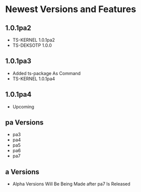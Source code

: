 # Newest Versions and Features

## 1.0.1pa2

- TS-KERNEL 1.0.1pa2
- TS-DEKSOTP 1.0.0

## 1.0.1pa3

- Added ts-package As Command
- TS-KERNEL 1.0.1pa4

## 1.0.1pa4

- Upcoming

## pa Versions

- pa3
- pa4
- pa5
- pa6
- pa7
  
## a Versions

- Alpha Versions Will Be Being Made after pa7 Is Released
